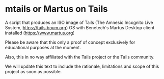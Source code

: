 # mtails or Martus on Tails
A script that produces an ISO image of Tails (The Amnesic Incognito Live System, https://tails.boum.org) OS with Benetech's Martus Desktop client installed (https://www.martus.org)

Please be aware that this only a proof of concept exclusively for educational purposes at the moment. 

Also, this in no way affiliated with the Tails project or the Tails community. 

We will update this text to include the rationale, limitations and scope of this project as soon as possible.
